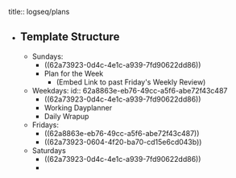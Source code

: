 title:: logseq/plans

- ## Template Structure
	- Sundays:
		- ((62a73923-0d4c-4e1c-a939-7fd90622dd86))
		- Plan for the Week
			- (Embed Link to past Friday's Weekly Review)
	- Weekdays:
	  id:: 62a8863e-eb76-49cc-a5f6-abe72f43c487
		- ((62a73923-0d4c-4e1c-a939-7fd90622dd86))
		- Working Dayplanner
		- Daily Wrapup
	- Fridays:
		- ((62a8863e-eb76-49cc-a5f6-abe72f43c487))
		- ((62a73923-0604-4f20-ba70-cd15e6cd043b))
	- Saturdays
		- ((62a73923-0d4c-4e1c-a939-7fd90622dd86))
		-